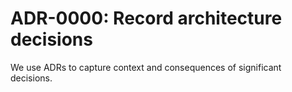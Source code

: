 # ADR-0000: Record architecture decisions
We use ADRs to capture context and consequences of significant decisions.
